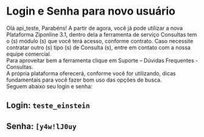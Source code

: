 #   Login e Senha para novo usuário

Olá api_teste,
Parabéns! A partir de agora, você já pode utilizar a nova Plataforma Ziponline 3.1, dentro dela a ferramenta de serviço Consultas tem o (s) módulo (s) que você terá acesso, conforme contrato. Caso necessite contratar outro (s) tipo (s) de Consulta (s), entre em contato com a nossa equipe comercial.  
Para aproveitar bem a ferramenta clique em Suporte – Dúvidas Frequentes - Consultas.  
A própria plataforma oferecerá, conforme você for utilizando, dicas fundamentais para você fazer bom uso das opções de busca.  
Seguem abaixo seu login e senha:  

## Login: `teste_einstein`
## Senha: `[y4w!lJ0uy`